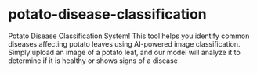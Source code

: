 # potato-disease-classification
 Potato Disease Classification System! This tool helps you identify common diseases affecting potato leaves using AI-powered image classification. Simply upload an image of a potato leaf, and our model will analyze it to determine if it is healthy or shows signs of a disease

